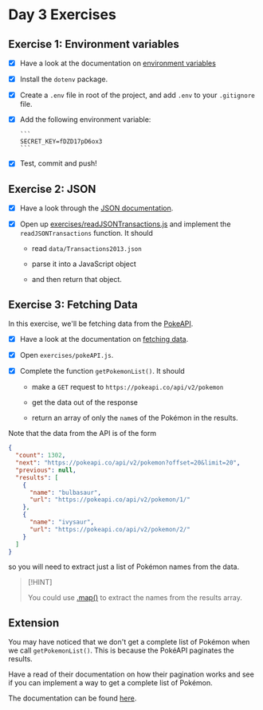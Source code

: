 # Day 3 Exercises

## Exercise 1: Environment variables

- [x] Have a look at the documentation on
      [environment variables](https://tech-docs.corndel.com/js/environment-variables.html)

- [x] Install the `dotenv` package.

- [x] Create a `.env` file in root of the project, and add `.env` to your
      `.gitignore` file.

- [x] Add the following environment variable:

      ```
      SECRET_KEY=fDZD17pD6ox3
      ```

- [x] Test, commit and push!

## Exercise 2: JSON

- [x] Have a look through the
      [JSON documentation](https://tech-docs.corndel.com/js/working-with-json.html).

- [x] Open up
      [exercises/readJSONTransactions.js](/exercises/readJSONTransactions.js)
      and implement the `readJSONTransactions` function. It should

  - read `data/Transactions2013.json`

  - parse it into a JavaScript object

  - and then return that object.

## Exercise 3: Fetching Data

In this exercise, we'll be fetching data from the
[PokeAPI](https://pokeapi.co/docs/v2).

- [x] Have a look at the documentation on
      [fetching data](https://tech-docs.corndel.com/js/fetching-data.html).

- [x] Open `exercises/pokeAPI.js`.

- [x] Complete the function `getPokemonList()`. It should

  - make a `GET` request to `https://pokeapi.co/api/v2/pokemon`

  - get the data out of the response

  - return an array of only the `name`s of the Pokémon in the results.

Note that the data from the API is of the form

```json
{
  "count": 1302,
  "next": "https://pokeapi.co/api/v2/pokemon?offset=20&limit=20",
  "previous": null,
  "results": [
    {
      "name": "bulbasaur",
      "url": "https://pokeapi.co/api/v2/pokemon/1/"
    },
    {
      "name": "ivysaur",
      "url": "https://pokeapi.co/api/v2/pokemon/2/"
    }
  ]
}
```

so you will need to extract just a list of Pokémon names from the data.

> [!HINT]
>
> You could use [.map()](https://tech-docs.corndel.com/js/array-map.html) to
> extract the names from the results array.

## Extension

You may have noticed that we don't get a complete list of Pokémon when we call
`getPokemonList()`. This is because the PokéAPI paginates the results.

Have a read of their documentation on how their pagination works and see if you
can implement a way to get a complete list of Pokémon.

The documentation can be found
[here](https://pokeapi.co/docs/v2#resource-listspagination-section).
